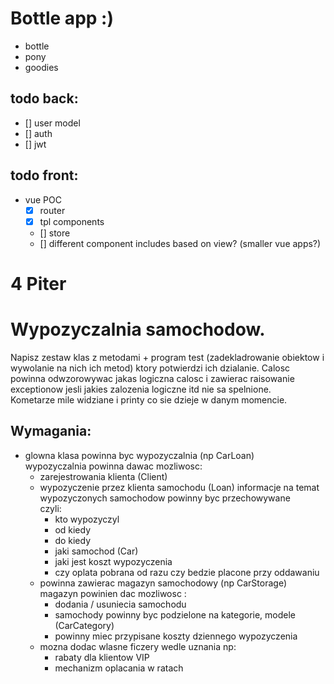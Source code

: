 # Bottle app :)   
* bottle
* pony
* goodies

## todo back:
* [] user model
* [] auth
* [] jwt   

## todo front:
* vue POC
  * [x] router
  * [x] tpl components
  * [] store
  * [] different component includes based on view? (smaller vue apps?)


# 4 Piter
# Wypozyczalnia samochodow.
Napisz zestaw klas z metodami + program test (zadekladrowanie obiektow i wywolanie na nich ich metod) ktory potwierdzi ich dzialanie. Calosc powinna odwzorowywac jakas logiczna calosc i zawierac raisowanie exceptionow jesli jakies zalozenia logiczne itd nie sa spelnione.   
Kometarze mile widziane i printy co sie dzieje w danym momencie.   
## Wymagania:
* glowna klasa powinna byc wypozyczalnia (np CarLoan)   
  wypozyczalnia powinna dawac mozliwosc:
    * zarejestrowania klienta (Client)
    * wypozyczenie przez klienta samochodu (Loan)
      informacje na temat wypozyczonych samochodow powinny byc przechowywane   
      czyli: 
        * kto wypozyczyl
        * od kiedy
        * do kiedy
        * jaki samochod (Car)
        * jaki jest koszt wypozyczenia
        * czy oplata pobrana od razu czy bedzie placone przy oddawaniu
    * powinna zawierac magazyn samochodowy (np CarStorage)
      magazyn powinien dac mozliwosc :
        * dodania / usuniecia samochodu
        * samochody powinny byc podzielone na kategorie, modele (CarCategory)
        * powinny miec przypisane koszty dziennego wypozyczenia
    * mozna dodac wlasne ficzery wedle uznania np:
      * rabaty dla klientow VIP
      * mechanizm oplacania w ratach
